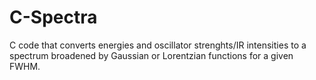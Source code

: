# C-Spectra
C code that converts energies and oscillator strenghts/IR intensities to a spectrum broadened by Gaussian or Lorentzian functions for a given FWHM.
